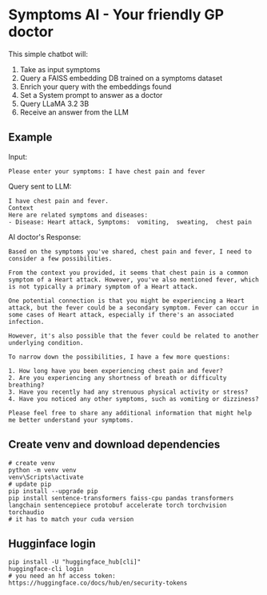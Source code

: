 # Symptoms AI - Your friendly GP doctor
This simple chatbot will:
1. Take as input symptoms
2. Query a FAISS embedding DB trained on a symptoms dataset
3. Enrich your query with the embeddings found
4. Set a System prompt to answer as a doctor
4. Query LLaMA 3.2 3B
5. Receive an answer from the LLM

## Example
Input:
```
Please enter your symptoms: I have chest pain and fever
```

Query sent to LLM:
```
I have chest pain and fever.
Context 
Here are related symptoms and diseases:
- Disease: Heart attack, Symptoms:  vomiting,  sweating,  chest pain
```

AI doctor's Response:
```
Based on the symptoms you've shared, chest pain and fever, I need to consider a few possibilities.

From the context you provided, it seems that chest pain is a common symptom of a Heart attack. However, you've also mentioned fever, which is not typically a primary symptom of a Heart attack.

One potential connection is that you might be experiencing a Heart attack, but the fever could be a secondary symptom. Fever can occur in some cases of Heart attack, especially if there's an associated infection.

However, it's also possible that the fever could be related to another underlying condition.

To narrow down the possibilities, I have a few more questions:

1. How long have you been experiencing chest pain and fever?
2. Are you experiencing any shortness of breath or difficulty breathing?
3. Have you recently had any strenuous physical activity or stress?
4. Have you noticed any other symptoms, such as vomiting or dizziness?

Please feel free to share any additional information that might help me better understand your symptoms.
```

## Create venv and download dependencies
```
# create venv
python -m venv venv
venv\Scripts\activate
# update pip
pip install --upgrade pip
pip install sentence-transformers faiss-cpu pandas transformers langchain sentencepiece protobuf accelerate torch torchvision torchaudio
# it has to match your cuda version
```

## Hugginface login
```
pip install -U "huggingface_hub[cli]"
huggingface-cli login
# you need an hf access token: https://huggingface.co/docs/hub/en/security-tokens
```